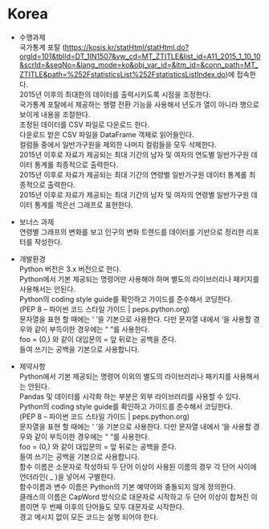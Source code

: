 # Korea

* 수행과제<br />
국가통계 포탈 (https://kosis.kr/statHtml/statHtml.do?orgId=101&tblId=DT_1IN1507&vw_cd=MT_ZTITLE&list_id=A11_2015_1_10_10&scrId=&seqNo=&lang_mode=ko&obj_var_id=&itm_id=&conn_path=MT_ZTITLE&path=%252FstatisticsList%252FstatisticsListIndex.do)에 접속한다.<br />
2015년 이후의 최대한의 데이터를 출력시키도록 시점을 조정한다.<br />
국가통계 포탈에서 제공하는 행렬 전환 기능을 사용해서 년도가 열이 아니라 행으로 보이게 내용을 조절한다.<br />
조정된 데이터를 CSV 파일로 다운로드 한다.<br />
다운로드 받은 CSV 파일을 DataFrame 객체로 읽어들인다.<br />
컬럼들 중에서 일반가구원을 제외한 나머지 컬럼들을 모두 삭제한다.<br />
2015년 이후로 자료가 제공되는 최대 기간의 남자 및 여자의 연도별 일반가구원 데이터 통계롤 최종적으로 출력한다.<br />
2015년 이후로 자료가 제공되는 최대 기간의 연령별 일반가구원 데이터 통계롤 최종적으로 출력한다.<br />
2015년 이후로 자료가 제공되는 최대 기간의 남자 및 여자의 연령별 일반가구원 데이터 통계를 꺽은선 그래프로 표현한다.<br />

* 보너스 과제<br />
연령별 그래프의 변화를 보고 인구의 변화 트렌드를 데이터를 기반으로 정리한 리포터를 작성한다.<br />

* 개발환경<br />
Python 버전은 3.x 버전으로 한다.<br />
Python에서 기본 제공되는 명령어만 사용해야 하며 별도의 라이브러리나 패키지를 사용해서는 안된다.<br />
Python의 coding style guide를 확인하고 가이드를 준수해서 코딩한다. <br />
(PEP 8 – 파이썬 코드 스타일 가이드 | peps.python.org)<br />
문자열을 표현 할 때에는 ‘ ’을 기본으로 사용한다. 다만 문자열 내에서 ‘을 사용할 경우와 같이 부득이한 경우에는 “ “를 사용한다.<br />
foo = (0,) 와 같이 대입문의  = 앞 뒤로는 공백을 준다.<br />
들여 쓰기는 공백을 기본으로 사용합니다.<br />

* 제약사항<br />
Python에서 기본 제공되는 명령어 이외의 별도의 라이브러리나 패키지를 사용해서는 안된다.<br />
Pandas 및 데이터를 시각화 하는 부분은 외부 라이브러리를 사용할 수 있다.<br />
Python의 coding style guide를 확인하고 가이드를 준수해서 코딩한다. <br />
(PEP 8 – 파이썬 코드 스타일 가이드 | peps.python.org)<br />
문자열을 표현 할 때에는 ‘ ’을 기본으로 사용한다. 다만 문자열 내에서 ‘을 사용할 경우와 같이 부득이한 경우에는 “ “를 사용한다.<br />
foo = (0,) 와 같이 대입문의  = 앞 뒤로는 공백을 준다.<br />
들여 쓰기는 공백을 기본으로 사용합니다.<br />
함수 이름은 소문자로 작성하되 두 단어 이상이 사용된 이름의 경우 각 단어 사이에 언더라인( _ )을 넣어서 구별한다.<br />
함수이름과 변수 이름은 Python의 기본 예약어와 충돌되지 않게 정의한다.<br />
클래스의 이름은 CapWord 방식으로 대문자로 시작하고 두 단어 이상이 합쳐진 이름이면 두 번째 이후의 단어들도 모두 대문자로 시작한다.<br />
경고 메시지 없이 모든 코드는 실행 되어야 한다.<br />
